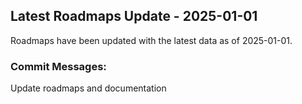 ## Latest Roadmaps Update - 2025-01-01
Roadmaps have been updated with the latest data as of 2025-01-01.

### Commit Messages:
Update roadmaps and documentation
